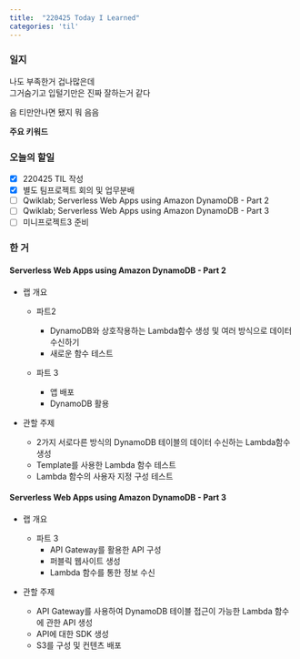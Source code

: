 ```yaml
---
title:  "220425 Today I Learned"
categories: 'til'
---
```

<!-- 
![aas](/assets/til/220328til1.png)

<img src="/assets/til/220328til1.png" width="100%" height="100%"> -->



### 일지

나도 부족한거 겁나많은데  
그거숨기고 입털기만은 진짜 잘하는거 같다  

음 티만안나면 됐지 뭐 음음  




**주요 키워드**



### 오늘의 할일
- [x] 220425 TIL 작성
- [x] 별도 팀프로젝트 회의 및 업무분배
- [ ] Qwiklab; Serverless Web Apps using Amazon DynamoDB - Part 2
- [ ] Qwiklab; Serverless Web Apps using Amazon DynamoDB - Part 3
- [ ] 미니프로젝트3 준비

### 한 거

#### Serverless Web Apps using Amazon DynamoDB - Part 2

- 랩 개요
    - 파트2 
        - DynamoDB와 상호작용하는 Lambda함수 생성 및 여러 방식으로 데이터 수신하기
        - 새로운 함수 테스트

    - 파트 3
        - 앱 배포
        - DynamoDB 활용

- 관할 주제
    - 2가지 서로다른 방식의 DynamoDB 테이블의 데이터 수신하는 Lambda함수 생성
    - Template를 사용한 Lambda 함수 테스트
    - Lambda 함수의 사용자 지정 구성 테스트

#### Serverless Web Apps using Amazon DynamoDB - Part 3

- 랩 개요
    - 파트 3
        - API Gateway를 활용한 API 구성
        - 퍼블릭 웹사이트 생성
        - Lambda 함수를 통한 정보 수신

- 관할 주제
    - API Gateway를 사용하여 DynamoDB 테이블 접근이 가능한 Lambda 함수에 관한 API 생성
    - API에 대한 SDK 생성
    - S3를 구성 및 컨텐츠 배포

